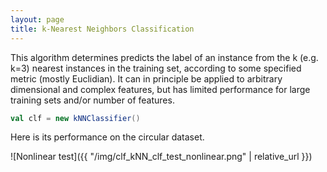```yaml
---
layout: page
title: k-Nearest Neighbors Classification
---
```


This algorithm determines predicts the label of an instance from the k (e.g. k=3) nearest instances in the training set, according to some specified metric (mostly Euclidian). It can in principle be applied to arbitrary dimensional and complex features, but has limited performance for large training sets and/or number of features.

```scala
val clf = new kNNClassifier()
```
Here is its performance on the circular dataset.

![Nonlinear test]({{ "/img/clf_kNN_clf_test_nonlinear.png" | relative_url }})
